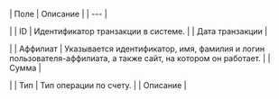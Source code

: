 | Поле | Описание |
| --- |

|
| ID | Идентификатор транзакции в системе. |
| Дата транзакции |

|
| Аффилиат | Указывается идентификатор, имя, фамилия и логин пользователя-аффилиата, а также сайт, на котором он работает. |
| Сумма |

|
| Тип | Тип операции по счету. |
| Описание |